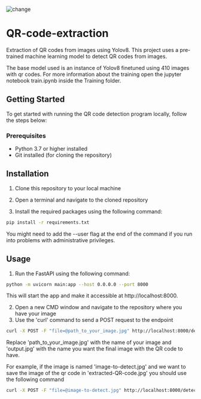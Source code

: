 ![change](https://github.com/Andresfgg/QR-code-extraction/assets/13282173/5e73c6a2-1dba-41bf-9227-b63f6e67b5a2)
# QR-code-extraction
Extraction of QR
 codes from images using Yolov8. This project uses a pre-trained machine learning model to detect QR codes from images.

The base model used is an instance of Yolov8 finetuned using 410 images with qr codes. For more information about the training open the jupyter notebook train.ipynb inside the Training folder.

## Getting Started

To get started with running the QR code detection program locally, follow the steps below:

### Prerequisites

- Python 3.7 or higher installed
- Git installed (for cloning the repository)

## Installation

1. Clone this repository to your local machine

2. Open a terminal and navigate to the cloned repository

3. Install the required packages using the following command:
```bash
pip install -r requirements.txt
```
You might need to add the --user flag at the end of the command if you run into problems with administrative privileges.

## Usage
1. Run the FastAPI using the following command:
```bash
python -m uvicorn main:app --host 0.0.0.0 --port 8000
```
This will start the app and make it accessible at http://localhost:8000.

2. Open a new CMD window and navigate to the repository where you have your image
3. Use the 'curl' command to send a POST request to the endpoint
```bash
curl -X POST -F "file=@path_to_your_image.jpg" http://localhost:8000/detect_qr/ --output output.jpg
```
Replace 'path_to_your_image.jpg' with the name of your image and 'output.jpg' with the name you want the final image with the QR code to have.

For example, if the image is named 'image-to-detect.jpg' and we want to save the image of the qr code in 'extracted-QR-code.jpg' you should use the following command 
```bash
curl -X POST -F "file=@image-to-detect.jpg" http://localhost:8000/detect_qr/ --output extracted-QR-code.jpg
```
